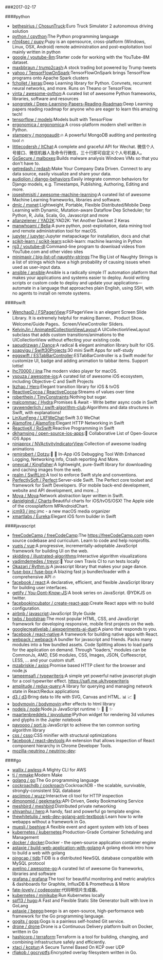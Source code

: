 ###2017-02-17

####python
* [bethesirius / ChosunTruck](https://github.com/bethesirius/ChosunTruck):Euro Truck Simulator 2 autonomous driving solution
* [python / cpython](https://github.com/python/cpython):The Python programming language
* [n1nj4sec / pupy](https://github.com/n1nj4sec/pupy):Pupy is an opensource, cross-platform (Windows, Linux, OSX, Android) remote administration and post-exploitation tool mainly written in python
* [google / youtube-8m](https://github.com/google/youtube-8m):Starter code for working with the YouTube-8M dataset.
* [maxbbraun / trump2cash](https://github.com/maxbbraun/trump2cash):A stock trading bot powered by Trump tweets
* [yahoo / TensorFlowOnSpark](https://github.com/yahoo/TensorFlowOnSpark):TensorFlowOnSpark brings TensorFlow programs onto Apache Spark clusters
* [fchollet / keras](https://github.com/fchollet/keras):Deep Learning library for Python. Convnets, recurrent neural networks, and more. Runs on Theano or TensorFlow.
* [vinta / awesome-python](https://github.com/vinta/awesome-python):A curated list of awesome Python frameworks, libraries, software and resources
* [songrotek / Deep-Learning-Papers-Reading-Roadmap](https://github.com/songrotek/Deep-Learning-Papers-Reading-Roadmap):Deep Learning papers reading roadmap for anyone who are eager to learn this amazing tech!
* [tensorflow / models](https://github.com/tensorflow/models):Models built with TensorFlow
* [ergonomica / ergonomica](https://github.com/ergonomica/ergonomica):A cross-platform modern shell written in Python.
* [stampery / mongoaudit](https://github.com/stampery/mongoaudit):🔥 A powerful MongoDB auditing and pentesting tool 🔥
* [littlecodersh / ItChat](https://github.com/littlecodersh/ItChat):A complete and graceful API for Wechat. 微信个人号接口、微信机器人及命令行微信，三十行即可自定义个人号机器人。
* [GoSecure / malboxes](https://github.com/GoSecure/malboxes):Builds malware analysis Windows VMs so that you don't have to.
* [getredash / redash](https://github.com/getredash/redash):Make Your Company Data Driven. Connect to any data source, easily visualize and share your data.
* [audiolion / django-behaviors](https://github.com/audiolion/django-behaviors):Easily integrate common behaviors for Django models, e.g. Timestamps, Publishing, Authoring, Editing and more.
* [josephmisiti / awesome-machine-learning](https://github.com/josephmisiti/awesome-machine-learning):A curated list of awesome Machine Learning frameworks, libraries and software.
* [dmlc / mxnet](https://github.com/dmlc/mxnet):Lightweight, Portable, Flexible Distributed/Mobile Deep Learning with Dynamic, Mutation-aware Dataflow Dep Scheduler; for Python, R, Julia, Scala, Go, Javascript and more
* [allanzelener / YAD2K](https://github.com/allanzelener/YAD2K):YAD2K: Yet Another Darknet 2 Keras
* [manwhoami / Bella](https://github.com/manwhoami/Bella):A pure python, post-exploitation, data mining tool and remote administration tool for macOS.
* [jupyter / jupyter](https://github.com/jupyter/jupyter):Jupyter metapackage for installation, docs and chat
* [scikit-learn / scikit-learn](https://github.com/scikit-learn/scikit-learn):scikit-learn: machine learning in Python
* [rg3 / youtube-dl](https://github.com/rg3/youtube-dl):Command-line program to download videos from YouTube.com and other video sites
* [minimaxir / big-list-of-naughty-strings](https://github.com/minimaxir/big-list-of-naughty-strings):The Big List of Naughty Strings is a list of strings which have a high probability of causing issues when used as user-input data.
* [ansible / ansible](https://github.com/ansible/ansible):Ansible is a radically simple IT automation platform that makes your applications and systems easier to deploy. Avoid writing scripts or custom code to deploy and update your applications— automate in a language that approaches plain English, using SSH, with no agents to install on remote systems.

####swift
* [WenchaoD / FSPagerView](https://github.com/WenchaoD/FSPagerView):FSPagerView is an elegant Screen Slide Library. It is extremely helpful for making Banner、Product Show、Welcome/Guide Pages、Screen/ViewController Sliders.
* [KelvinJin / AnimatedCollectionViewLayout](https://github.com/KelvinJin/AnimatedCollectionViewLayout):A UICollectionViewLayout subclass that adds custom transitions/animations to the UICollectionView without effecting your existing code.
* [saoudrizwan / Dance](https://github.com/saoudrizwan/Dance):A radical & elegant animation library built for iOS.
* [soapyigu / Swift30Projects](https://github.com/soapyigu/Swift30Projects):30 mini Swift Apps for self-study
* [eggswift / ESTabBarController](https://github.com/eggswift/ESTabBarController):ESTabBarController is a Swift model for customize UI, badge and adding animation to tabbar items. Support lottie!
* [lhc70000 / iina](https://github.com/lhc70000/iina):The modern video player for macOS.
* [vsouza / awesome-ios](https://github.com/vsouza/awesome-ios):A curated list of awesome iOS ecosystem, including Objective-C and Swift Projects
* [lkzhao / Hero](https://github.com/lkzhao/Hero):Elegant transition library for iOS & tvOS
* [ReactiveCocoa / ReactiveCocoa](https://github.com/ReactiveCocoa/ReactiveCocoa):Streams of values over time
* [roberthein / TinyConstraints](https://github.com/roberthein/TinyConstraints):Nothing but sugar.
* [malcommac / Hydra](https://github.com/malcommac/Hydra):Promises & Await - Write better async code in Swift
* [raywenderlich / swift-algorithm-club](https://github.com/raywenderlich/swift-algorithm-club):Algorithms and data structures in Swift, with explanations!
* [LinXunFeng / LXFWeChat](https://github.com/LinXunFeng/LXFWeChat):Swift 3.0 WeChat
* [Alamofire / Alamofire](https://github.com/Alamofire/Alamofire):Elegant HTTP Networking in Swift
* [ReactiveX / RxSwift](https://github.com/ReactiveX/RxSwift):Reactive Programming in Swift
* [dkhamsing / open-source-ios-apps](https://github.com/dkhamsing/open-source-ios-apps):📱 Collaborative List of Open-Source iOS Apps
* [ninjaprox / NVActivityIndicatorView](https://github.com/ninjaprox/NVActivityIndicatorView):Collection of awesome loading animations
* [remirobert / Dotzu](https://github.com/remirobert/Dotzu):📱 👀 In-App iOS Debugging Tool With Enhanced Logging, Networking Info, Crash reporting And More.
* [onevcat / Kingfisher](https://github.com/onevcat/Kingfisher):A lightweight, pure-Swift library for downloading and caching images from the web.
* [realm / SwiftLint](https://github.com/realm/SwiftLint):A tool to enforce Swift style and conventions.
* [PerfectlySoft / Perfect](https://github.com/PerfectlySoft/Perfect):Server-side Swift. The Perfect core toolset and framework for Swift Developers. (For mobile back-end development, website and API development, and more…)
* [Moya / Moya](https://github.com/Moya/Moya):Network abstraction layer written in Swift.
* [danielgindi / Charts](https://github.com/danielgindi/Charts):Beautiful charts for iOS/tvOS/OSX! The Apple side of the crossplatform MPAndroidChart.
* [jcm93 / jmc](https://github.com/jcm93/jmc):jmc - a new macOS media organizer
* [xmartlabs / Eureka](https://github.com/xmartlabs/Eureka):Elegant iOS form builder in Swift

####javascript
* [freeCodeCamp / freeCodeCamp](https://github.com/freeCodeCamp/freeCodeCamp):The https://freeCodeCamp.com open source codebase and curriculum. Learn to code and help nonprofits.
* [vuejs / vue](https://github.com/vuejs/vue):A progressive, incrementally-adoptable JavaScript framework for building UI on the web.
* [skidding / illustrated-algorithms](https://github.com/skidding/illustrated-algorithms):Interactive algorithm visualizations
* [vadimdemedes / trevor](https://github.com/vadimdemedes/trevor):🚦 Your own Travis CI to run tests locally
* [Okazari / Rythm.js](https://github.com/Okazari/Rythm.js):A javascript library that makes your page dance.
* [fuse-box / fuse-box](https://github.com/fuse-box/fuse-box):A blazing fast js bundler/loader with a comprehensive API 🔥
* [facebook / react](https://github.com/facebook/react):A declarative, efficient, and flexible JavaScript library for building user interfaces.
* [getify / You-Dont-Know-JS](https://github.com/getify/You-Dont-Know-JS):A book series on JavaScript. @YDKJS on twitter.
* [facebookincubator / create-react-app](https://github.com/facebookincubator/create-react-app):Create React apps with no build configuration.
* [airbnb / javascript](https://github.com/airbnb/javascript):JavaScript Style Guide
* [twbs / bootstrap](https://github.com/twbs/bootstrap):The most popular HTML, CSS, and JavaScript framework for developing responsive, mobile first projects on the web.
* [googlecreativelab / aiexperiments-ai-duet](https://github.com/googlecreativelab/aiexperiments-ai-duet):A piano that responds to you.
* [facebook / react-native](https://github.com/facebook/react-native):A framework for building native apps with React.
* [webpack / webpack](https://github.com/webpack/webpack):A bundler for javascript and friends. Packs many modules into a few bundled assets. Code Splitting allows to load parts for the application on demand. Through "loaders," modules can be CommonJs, AMD, ES6 modules, CSS, Images, JSON, Coffeescript, LESS, ... and your custom stuff.
* [mzabriskie / axios](https://github.com/mzabriskie/axios):Promise based HTTP client for the browser and node.js
* [tameemsafi / typewriterjs](https://github.com/tameemsafi/typewriterjs):A simple yet powerful native javascript plugin for a cool typewriter effect. https://safi.me.uk/typewriterjs
* [amplitude / redux-query](https://github.com/amplitude/redux-query):A library for querying and managing network state in React/Redux applications
* [d3 / d3](https://github.com/d3/d3):Bring data to life with SVG, Canvas and HTML. 📊 📈 🎉
* [bodymovin / bodymovin](https://github.com/bodymovin/bodymovin):after effects to html library
* [nodejs / node](https://github.com/nodejs/node):Node.js JavaScript runtime ✨ 🐢 🚀 ✨
* [maartenbreddels / ipyvolume](https://github.com/maartenbreddels/ipyvolume):IPython widget for rendering 3d volumes and glyphs in the Jupter notebook
* [pavoooo / sort.js](https://github.com/pavoooo/sort.js):JavaScript to achieve the ten common sorting algorithm library
* [css / csso](https://github.com/css/csso):CSS minifier with structural optimizations
* [facebook / react-devtools](https://github.com/facebook/react-devtools):An extension that allows inspection of React component hierarchy in Chrome Developer Tools.
* [mozilla-neutrino / neutrino-dev](https://github.com/mozilla-neutrino/neutrino-dev):

####go
* [wallix / awless](https://github.com/wallix/awless):A Mighty CLI for AWS
* [tj / mmake](https://github.com/tj/mmake):Modern Make
* [golang / go](https://github.com/golang/go):The Go programming language
* [cockroachdb / cockroach](https://github.com/cockroachdb/cockroach):CockroachDB - the scalable, survivable, strongly-consistent SQL database
* [asciimoo / wuzz](https://github.com/asciimoo/wuzz):Interactive cli tool for HTTP inspection
* [dimonomid / geekmarks](https://github.com/dimonomid/geekmarks):API-Driven, Geeky Bookmarking Service
* [meshbird / meshbird](https://github.com/meshbird/meshbird):Distributed private networking
* [shiyanhui / hero](https://github.com/shiyanhui/hero):A handy, fast and powerful go template engine.
* [thewhitetulip / web-dev-golang-anti-textbook](https://github.com/thewhitetulip/web-dev-golang-anti-textbook):Learn how to write webapps without a framework in Go.
* [muesli / beehive](https://github.com/muesli/beehive):A flexible event and agent system with lots of bees
* [kubernetes / kubernetes](https://github.com/kubernetes/kubernetes):Production-Grade Container Scheduling and Management
* [docker / docker](https://github.com/docker/docker):Docker - the open-source application container engine
* [astaxie / build-web-application-with-golang](https://github.com/astaxie/build-web-application-with-golang):A golang ebook intro how to build a web with golang
* [pingcap / tidb](https://github.com/pingcap/tidb):TiDB is a distributed NewSQL database compatible with MySQL protocol
* [avelino / awesome-go](https://github.com/avelino/awesome-go):A curated list of awesome Go frameworks, libraries and software
* [grafana / grafana](https://github.com/grafana/grafana):The tool for beautiful monitoring and metric analytics & dashboards for Graphite, InfluxDB & Prometheus & More
* [fate-lovely / codeposter](https://github.com/fate-lovely/codeposter):代码明信片生成器。
* [kubernetes / minikube](https://github.com/kubernetes/minikube):Run Kubernetes locally
* [spf13 / hugo](https://github.com/spf13/hugo):A Fast and Flexible Static Site Generator built with love in GoLang
* [astaxie / beego](https://github.com/astaxie/beego):beego is an open-source, high-performance web framework for the Go programming language.
* [gogits / gogs](https://github.com/gogits/gogs):Gogs is a painless self-hosted Git service.
* [drone / drone](https://github.com/drone/drone):Drone is a Continuous Delivery platform built on Docker, written in Go
* [hashicorp / terraform](https://github.com/hashicorp/terraform):Terraform is a tool for building, changing, and combining infrastructure safely and efficiently.
* [xtaci / kcptun](https://github.com/xtaci/kcptun):A Secure Tunnel Based On KCP over UDP
* [rfjakob / gocryptfs](https://github.com/rfjakob/gocryptfs):Encrypted overlay filesystem written in Go.
